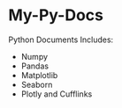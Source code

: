 # My-Py-Docs
Python Documents
Includes:
* Numpy
* Pandas
* Matplotlib
* Seaborn
* Plotly and Cufflinks
